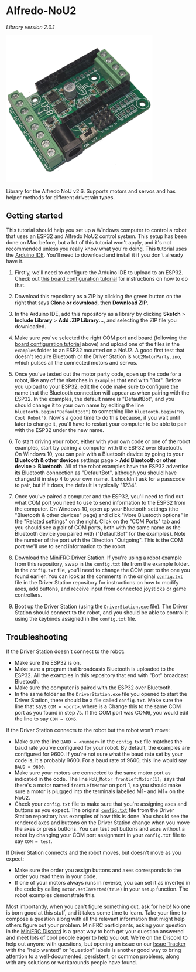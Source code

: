 # Alfredo-NoU2
_Library version 2.0.1_

<img src="https://github.com/AlfredoElectronics/alfredoelectronics.github.io/blob/master/images/nou2-1.png" width="400px">

Library for the Alfredo NoU v2.6. Supports motors and servos and has helper methods for different drivetrain types.

## Getting started

This tutorial should help you set up a Windows computer to control a robot that uses an ESP32 and Alfredo NoU2 control system. This setup has been done on Mac before, but a lot of this tutorial won't apply, and it's not recommended unless you really know what you're doing. This tutorial uses the [Arduino IDE](https://www.arduino.cc/en/main/software). You'll need to download and install it if you don't already have it.

1. Firstly, we'll need to configure the Arduino IDE to upload to an ESP32. Check out [this board configuration tutorial](https://randomnerdtutorials.com/installing-the-esp32-board-in-arduino-ide-windows-instructions/) for instructions on how to do that.

2. Download this repository as a ZIP by clicking the green button on the right that says **Clone or download**, then **Download ZIP**.

3. In the Arduino IDE, add this repository as a library by clicking **Sketch** > **Include Library** > **Add .ZIP Library...**, and selecting the ZIP file you downloaded.

4. Make sure you've selected the right COM port and board (following the [board configuration tutorial](https://randomnerdtutorials.com/installing-the-esp32-board-in-arduino-ide-windows-instructions/) above) and upload one of the files in the `examples` folder to an ESP32 mounted on a NoU2. A good first test that doesn't require Bluetooth or the Driver Station is `NoU2MotorParty.ino`, which pulses all the connected motors and servos.

5. Once you've tested out the motor party code, open up the code for a robot, like any of the sketches in `examples` that end with "Bot". Before you upload to your ESP32, edit the code make sure to configure the name that the Bluetooth connection will appear as when pairing with the ESP32. In the examples, the default name is "DefaultBot", and you should change it to your own name by editing the line `bluetooth.begin("DefaultBot")` to something like `bluetooth.begin("My Cool Robot")`. Now's a good time to do this because, if you wait until later to change it, you'll have to restart your computer to be able to pair with the ESP32 under the new name.

6. To start driving your robot, either with your own code or one of the robot examples, start by pairing a computer with the ESP32 over Bluetooth. On Windows 10, you can pair with a Bluetooth device by going to your **Bluetooth & other devices** settings page > **Add Bluetooth or other device** > **Bluetooth**. All of the robot examples have the ESP32 advertise its Bluetooth connection as "DefaultBot", although you should have changed it in step 4 to your own name. It shouldn't ask for a passcode to pair, but if it does, the default is typically "1234".

7. Once you've paired a computer and the ESP32, you'll need to find out what COM port you need to use to send information to the ESP32 from the computer. On Windows 10, open up your Bluetooth settings (the "Bluetooth & other devices" page) and click "More Bluetooth options" in the "Related settings" on the right. Click on the "COM Ports" tab and you should see a pair of COM ports, both with the same name as the Bluetooth device you paired with ("DefaultBot" for the examples). Note the number of the port with the Direction "Outgoing". This is the COM port we'll use to send information to the robot.

8. Download the [MiniFRC Driver Station](https://github.com/ddthj/MiniFRC). If you're using a robot example from this repository, swap in the `config.txt` file from the example folder. In the `config.txt` file, you'll need to change the COM port to the one you found earlier. You can look at the comments in the original [`config.txt`](https://github.com/ddthj/MiniFRC/blob/master/config.txt) file in the Driver Station repository for instructions on how to modify axes, add buttons, and receive input from connected joysticks or game controllers.

9. Boot up the Driver Station (using the [`DriverStation.exe`](https://github.com/ddthj/MiniFRC/blob/master/DriverStation.exe) file). The Driver Station should connect to the robot, and you should be able to control it using the keybinds assigned in the `config.txt` file.

## Troubleshooting

If the Driver Station doesn't connect to the robot:
* Make sure the ESP32 is on.
* Make sure a program that broadcasts Bluetooth is uploaded to the ESP32. All the examples in this repository that end with "Bot" broadcast Bluetooth.
* Make sure the computer is paired with the ESP32 over Bluetooth.
* In the same folder as the `DriverStation.exe` file you opened to start the Driver Station, there should be a file called `config.txt`. Make sure the line that says `COM = <port>`, where <port> is a  Change this to the same COM port as you found in step 7s. If the COM port was COM6, you would edit the line to say `COM = COM6`.

If the Driver Station connects to the robot but the robot won't move:
* Make sure the line `BAUD = <number>` in the `config.txt` file matches the baud rate you've configured for your robot. By default, the examples are configured for 9600. If you're not sure what the baud rate set by your code is, it's probably 9600. For a baud rate of 9600, this line would say `BAUD = 9600`.
* Make sure your motors are connected to the same motor port as indicated in the code. The line `NoU_Motor frontLeftMotor(1);` says that there's a motor named `frontLeftMotor` on port 1, so you should make sure a motor is plugged into the terminals labelled M1- and M1+ on the NoU2.
* Check your `config.txt` file to make sure that you're assigning axes and buttons as you expect. The original [`config.txt`](https://github.com/ddthj/MiniFRC/blob/master/config.txt) file from the Driver Station repository has examples of how this is done. You should see the rendered axes and buttons on the Driver Station change when you move the axes or press buttons. You can test out buttons and axes without a robot by changing your COM port assignment in your `config.txt` file to say `COM = test`.

If Driver Station connects and the robot moves, but doesn't move as you expect:
* Make sure the order you assign buttons and axes corresponds to the order you read them in your code.
* If one of your motors always runs in reverse, you can set it as inverted in the code by calling `motor.setInverted(true)` in your `setup` function. The robot examples demonstrate this.

Most importantly, when you can't figure something out, ask for help! No one is born good at this stuff, and it takes some time to learn. Take your time to compose a question along with all the relevant information that might help others figure out your problem. MiniFRC participants, asking your question in the [MiniFRC Discord](https://discord.gg/VtGvf6B) is a great way to both get your question answered and meet lots of cool people eager to help you out. We're on the Discord to help out anyone with questions, but opening an issue on our [Issue Tracker](https://github.com/AlfredoElectronics/Alfredo-NoU-2/issues) with the "help wanted" or "question" labels is another good way to bring attention to a well-documented, persistent, or common problems, along with any solutions or workarounds people have found.
